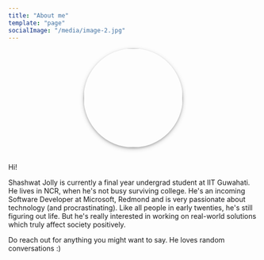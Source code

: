 ```yaml
---
title: "About me"
template: "page"
socialImage: "/media/image-2.jpg"
---
```


<img src="https://pbs.twimg.com/profile_images/1209844336759730177/x7KfP0cI_400x400.jpg" height="auto" width="200" style="border-radius:50%; display: block; box-shadow: 0 2px 4px 0 rgba(0, 0, 0, 0.2), 0 3px 10px 0 rgba(0, 0, 0, 0.19); margin-left:auto; margin-right:auto"/><br>

Hi!

Shashwat Jolly is currently a final year undergrad student at IIT Guwahati. He lives in NCR, when he's not busy surviving college. He's an incoming Software Developer at Microsoft, Redmond and is very passionate about technology (and procrastinating). Like all people in early twenties, he's still figuring out life. But he's really interested in working on real-world solutions which truly affect society positively.

Do reach out for anything you might want to say. He loves random conversations :)
